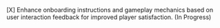 [X] Enhance onboarding instructions and gameplay mechanics based on user interaction feedback for improved player satisfaction. (In Progress)